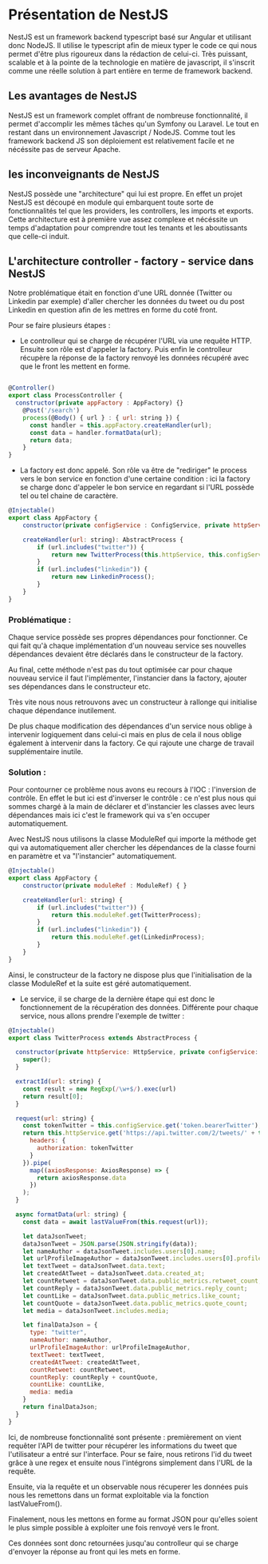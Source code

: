 # Présentation de NestJS

NestJS est un framework backend typescript basé sur Angular et utilisant donc NodeJS.
Il utilise le typescript afin de mieux typer le code ce qui nous permet d'être plus rigoureux dans la rédaction de celui-ci. 
Très puissant, scalable et à la pointe de la technologie en matière de javascript, il s'inscrit comme une réelle solution à part entière en terme de framework backend.

## Les avantages de NestJS

NestJS est un framework complet offrant de nombreuse fonctionnalité, il permet d'accomplir les mêmes tâches qu'un Symfony ou Laravel. Le tout en restant dans un environnement Javascript / NodeJS. 
Comme tout les framework backend JS son déploiement est relativement facile et ne nécéssite pas de serveur Apache.

## les inconveignants de NestJS 

NestJS possède une "architecture" qui lui est propre. En effet un projet NestJS est découpé en module qui embarquent toute sorte de fonctionnalités tel que les providers, les controllers, les imports et exports. 
Cette architecture est à première vue assez complexe et nécéssite un temps d'adaptation pour comprendre tout les tenants et les aboutissants que celle-ci induit. 

## L'architecture controller - factory - service dans NestJS

Notre problématique était en fonction d'une URL donnée (Twitter ou Linkedin par exemple) d'aller chercher les données du tweet ou du post Linkedin en question afin de les mettres en forme du coté front. 

Pour se faire plusieurs étapes : 

- Le controlleur qui se charge de récupérer l'URL via une requête HTTP. Ensuite son rôle est d'appeler la factory. Puis enfin le controlleur récupère la réponse de la factory renvoyé les données récupéré avec que le front les mettent en forme. 


```javascript

@Controller()
export class ProcessController {
  constructor(private appFactory : AppFactory) {}
    @Post('/search')
    process(@Body() { url } : { url: string }) {
      const handler = this.appFactory.createHandler(url);
      const data = handler.formatData(url);
      return data;
    }
}
```

- La factory est donc appelé. Son rôle va être de "rediriger" le process vers le bon service en fonction d'une certaine condition : ici la factory se charge donc d'appeler le bon service en regardant si l'URL possède tel ou tel chaine de caractère. 


```javascript
@Injectable()
export class AppFactory {
    constructor(private configService : ConfigService, private httpService : HttpService) { }

    createHandler(url: string): AbstractProcess {
        if (url.includes("twitter")) {
            return new TwitterProcess(this.httpService, this.configService)
        }
        if (url.includes("linkedin")) {
            return new LinkedinProcess();
        }
    }
}
```

### Problématique : 

Chaque service possède ses propres dépendances pour fonctionner. Ce qui fait qu'à chaque implémentation d'un nouveau service ses nouvelles dépendances devaient être déclarés dans le constructeur de la factory. 

Au final, cette méthode n'est pas du tout optimisée car pour chaque nouveau service il faut l'implémenter, l'instancier dans la factory, ajouter ses dépendances dans le constructeur etc. 

Très vite nous nous retrouvons avec un constructeur à rallonge qui initialise chaque dépendance inutilement. 

De plus chaque modification des dépendances d'un service nous oblige à intervenir logiquement dans celui-ci mais en plus de cela il nous oblige également à intervenir dans la factory. Ce qui rajoute une charge de travail supplémentaire inutile. 

### Solution : 

Pour contourner ce problème nous avons eu recours à l'IOC : l'inversion de contrôle. En effet le but ici est d'inverser le contrôle : ce n'est plus nous qui sommes chargé à la main de déclarer et d'instancier les classes avec leurs dépendances mais ici c'est le framework qui va s'en occuper automatiquement. 

Avec NestJS nous utilisons la classe ModuleRef qui importe la méthode get qui va automatiquement aller chercher les dépendances de la classe fourni en paramètre et va "l'instancier" automatiquement. 


```javascript
@Injectable()
export class AppFactory {
    constructor(private moduleRef : ModuleRef) { }

    createHandler(url: string) {
        if (url.includes("twitter")) {
            return this.moduleRef.get(TwitterProcess);
        }
        if (url.includes("linkedin")) {
            return this.moduleRef.get(LinkedinProcess);
        }
    }
}
```

Ainsi, le constructeur de la factory ne dispose plus que l'initialisation de la classe ModuleRef et la suite est géré automatiquement. 



- Le service, il se charge de la dernière étape qui est donc le fonctionnement de la récupération des données. Différente pour chaque service, nous allons prendre l'exemple de twitter : 


```javascript
@Injectable()
export class TwitterProcess extends AbstractProcess {

  constructor(private httpService: HttpService, private configService: ConfigService) {
    super();
  }

  extractId(url: string) {
    const result = new RegExp(/\w+$/).exec(url)
    return result[0];
  }

  request(url: string) {
    const tokenTwitter = this.configService.get('token.bearerTwitter');
    return this.httpService.get('https://api.twitter.com/2/tweets/' + this.extractId(url) + '?expansions=author_id,attachments.media_keys&tweet.fields=created_at,public_metrics&user.fields=name,profile_image_url&media.fields=url,type,preview_image_url', {
      headers: {
        authorization: tokenTwitter
      }
    }).pipe(
      map((axiosResponse: AxiosResponse) => {
        return axiosResponse.data
      })
    );
  }

  async formatData(url: string) {
    const data = await lastValueFrom(this.request(url));

    let dataJsonTweet;
    dataJsonTweet = JSON.parse(JSON.stringify(data));
    let nameAuthor = dataJsonTweet.includes.users[0].name;
    let urlProfileImageAuthor = dataJsonTweet.includes.users[0].profile_image_url;
    let textTweet = dataJsonTweet.data.text;
    let createdAtTweet = dataJsonTweet.data.created_at;
    let countRetweet = dataJsonTweet.data.public_metrics.retweet_count;
    let countReply = dataJsonTweet.data.public_metrics.reply_count;
    let countLike = dataJsonTweet.data.public_metrics.like_count;
    let countQuote = dataJsonTweet.data.public_metrics.quote_count;
    let media = dataJsonTweet.includes.media;

    let finalDataJson = {
      type: "twitter",
      nameAuthor: nameAuthor,
      urlProfileImageAuthor: urlProfileImageAuthor,
      textTweet: textTweet,
      createdAtTweet: createdAtTweet,
      countRetweet: countRetweet,
      countReply: countReply + countQuote,
      countLike: countLike,
      media: media
    }
    return finalDataJson;
  }
}
```

Ici, de nombreuse fonctionnalité sont présente : premièrement on vient requêter l'API de twitter pour récupérer les informations du tweet que l'utilisateur a entré sur l'interface. Pour se faire, nous retirons l'id du tweet grâce à une regex et ensuite nous l'intégrons simplement dans l'URL de la requête. 

Ensuite, via la requête et un observable nous récuperer les données puis nous les remettons dans un format exploitable via la fonction lastValueFrom(). 

Finalement, nous les mettons en forme au format JSON pour qu'elles soient le plus simple possible à exploiter une fois renvoyé vers le front. 

Ces données sont donc retournées jusqu'au controlleur qui se charge d'envoyer la réponse au front qui les mets en forme. 
